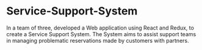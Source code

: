 # Service-Support-System
In a team of three, developed a Web application using React and Redux, to create a Service Support System. The System aims to assist support teams in managing problematic reservations made by customers with partners. 
